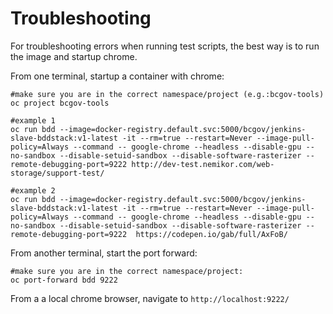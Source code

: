 # Troubleshooting
For troubleshooting errors when running test scripts, the best way is to run the image and startup chrome.

From one terminal, startup a container with chrome:
```
#make sure you are in the correct namespace/project (e.g.:bcgov-tools)
oc project bcgov-tools

#example 1
oc run bdd --image=docker-registry.default.svc:5000/bcgov/jenkins-slave-bddstack:v1-latest -it --rm=true --restart=Never --image-pull-policy=Always --command -- google-chrome --headless --disable-gpu --no-sandbox --disable-setuid-sandbox --disable-software-rasterizer --remote-debugging-port=9222 http://dev-test.nemikor.com/web-storage/support-test/

#example 2
oc run bdd --image=docker-registry.default.svc:5000/bcgov/jenkins-slave-bddstack:v1-latest -it --rm=true --restart=Never --image-pull-policy=Always --command -- google-chrome --headless --disable-gpu --no-sandbox --disable-setuid-sandbox --disable-software-rasterizer --remote-debugging-port=9222  https://codepen.io/gab/full/AxFoB/

```

From another terminal, start the port forward:
```
#make sure you are in the correct namespace/project:
oc port-forward bdd 9222
```

From a a local chrome browser, navigate to `http://localhost:9222/`

